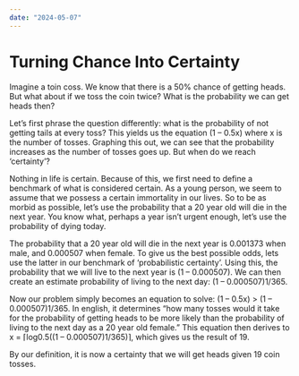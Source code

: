 ```yaml
---
date: "2024-05-07"
---
```


# Turning Chance Into Certainty

Imagine a toin coss. We know that there is a 50% chance of getting heads. But what about if we toss the coin twice? What is the probability we can get heads then?

Let’s first phrase the question differently: what is the probability of not getting tails at every toss? This yields us the equation (1 – 0.5x) where x is the number of tosses. Graphing this out, we can see that the probability increases as the number of tosses goes up. But when do we reach ‘certainty’?

Nothing in life is certain. Because of this, we first need to define a benchmark of what is considered certain. As a young person, we seem to assume that we possess a certain immortality in our lives. So to be as morbid as possible, let’s use the probability that a 20 year old will die in the next year. You know what, perhaps a year isn’t urgent enough, let’s use the probability of dying today.

The probability that a 20 year old will die in the next year is 0.001373 when male, and 0.000507 when female. To give us the best possible odds, lets use the latter in our benchmark of ‘probabilistic certainty’. Using this, the probability that we will live to the next year is (1 – 0.000507). We can then create an estimate probability of living to the next day: (1 – 0.000507)1/365.

Now our problem simply becomes an equation to solve: (1 – 0.5x) > (1 – 0.000507)1/365. In english, it determines “how many tosses would it take for the probability of getting heads to be more likely than the probability of living to the next day as a 20 year old female.” This equation then derives to x = ⌈log0.5((1 – 0.000507)1/365)⌉, which gives us the result of 19.

By our definition, it is now a certainty that we will get heads given 19 coin tosses.
